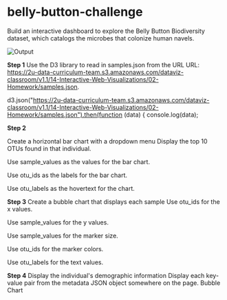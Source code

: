 # belly-button-challenge
Build an interactive dashboard to explore the Belly Button Biodiversity dataset, which catalogs the microbes that colonize human navels.

![Output](https://github.com/megharani833/belly-button-challenge/assets/142357859/f1b8741b-ee8b-494b-8e6c-aefb1ef3a014)

**Step 1**
Use the D3 library to read in samples.json from the URL
URL: https://2u-data-curriculum-team.s3.amazonaws.com/dataviz-classroom/v1.1/14-Interactive-Web-Visualizations/02-Homework/samples.json.

d3.json("https://2u-data-curriculum-team.s3.amazonaws.com/dataviz-classroom/v1.1/14-Interactive-Web-Visualizations/02-Homework/samples.json").then(function (data) {
    console.log(data);
    
**Step 2**

Create a horizontal bar chart with a dropdown menu
Display the top 10 OTUs found in that individual.

Use sample_values as the values for the bar chart.

Use otu_ids as the labels for the bar chart.

Use otu_labels as the hovertext for the chart.


**Step 3**
Create a bubble chart that displays each sample
Use otu_ids for the x values.

Use sample_values for the y values.

Use sample_values for the marker size.

Use otu_ids for the marker colors.

Use otu_labels for the text values.

**Step 4**
Display the individual's demographic information
Display each key-value pair from the metadata JSON object somewhere on the page.
Bubble Chart
